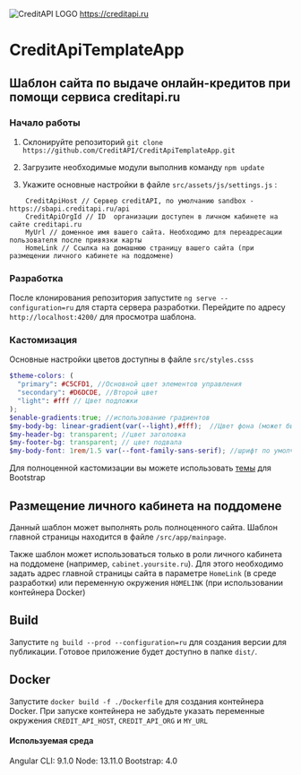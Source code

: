 ![CreditAPI LOGO](https://creditapi.ru/assets/img/favicon.png)
https://creditapi.ru
# CreditApiTemplateApp
## Шаблон сайта по выдаче онлайн-кредитов при помощи сервиса creditapi.ru

### Начало работы

1. Склонируйте репозиторий `git clone https://github.com/CreditAPI/CreditApiTemplateApp.git`

2. Загрузите необходимые модули выполнив команду `npm update`

3. Укажите основные настройки в файле `src/assets/js/settings.js` :
```
    CreditApiHost // Сервер creditAPI, по умолчанию sandbox -  https://sbapi.creditapi.ru/api
    CreditApiOrgId // ID  организации доступен в личном кабинете на сайте creditapi.ru
    MyUrl // доменное имя вашего сайта. Необходимо для переадресации пользователя после привязки карты
    HomeLink // Ссылка на домашнюю страницу вашего сайта (при размещении личного кабинете на поддомене)
```

### Разработка 

После клонирования репозитория запустите `ng serve --configuration=ru` для старта сервера разработки. Перейдите по адресу `http://localhost:4200/` для просмотра шаблона.


### Кастомизация

Основные настройки цветов доступны в файле `src/styles.csss`

```scss
$theme-colors: (
  "primary": #C5CFD1, //Основной цвет элементов управления
  "secondary": #D6DCDE, //Второй цвет 
  "light": #fff // Цвет подложки
);
$enable-gradients:true; //использование градиентов
$my-body-bg: linear-gradient(var(--light),#fff);  //Цвет фона (может быть изображением)
$my-header-bg: transparent; //цвет заголовка
$my-footer-bg: transparent; // цвет подвала
$my-body-font: 1rem/1.5 var(--font-family-sans-serif); //шрифт по умолчанию
```

Для полноценной кастомизации вы можете использовать [темы](https://themes.getbootstrap.com/) для Bootstrap

## Размещение личного кабинета на поддомене

Данный шаблон может выполнять роль полноценного сайта. Шаблон главной страницы находится в файле `/src/app/mainpage`.

Также шаблон может использоваться только в роли личного кабинета на поддомене (например, `cabinet.yoursite.ru`). Для этого необходимо задать адрес главной страницы сайта в параметре `HomeLink` (в среде разработки) или переменную окружения `HOMELINK` (при использовании контейнера Docker)

## Build

Запустите `ng build --prod --configuration=ru` для создания версии для публикации. Готовое приложение будет доступно в папке `dist/`.

## Docker

Запустите `docker build -f ./Dockerfile` для создания контейнера Docker. 
При запуске контейнера не забудьте указать переменные окружения `CREDIT_API_HOST`, `CREDIT_API_ORG` и `MY_URL`

#### Используемая среда

Angular CLI: 9.1.0
Node: 13.11.0
Bootstrap: 4.0
